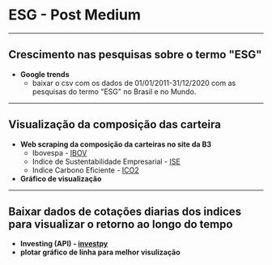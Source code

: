 # **ESG - Post Medium**

***
## Crescimento nas pesquisas sobre o termo "ESG"
* **Google trends**
	* baixar o csv com os dados de 01/01/2011-31/12/2020 com as pesquisas do termo "ESG" no Brasil e no Mundo.

***
## Visualização da composição das carteira
* **Web scraping da composição da carteiras no site da B3**
	* Ibovespa - [IBOV](http://www.b3.com.br/pt_br/market-data-e-indices/indices/indices-amplos/ibovespa.html)
	* Indice de Sustentabilidade Empresarial - [ISE](http://www.b3.com.br/pt_br/market-data-e-indices/indices/indices-de-sustentabilidade/indice-de-sustentabilidade-empresarial-ise.html)
	* Indice Carbono Eficiente - [ICO2](http://www.b3.com.br/pt_br/market-data-e-indices/indices/indices-de-sustentabilidade/indice-carbono-eficiente-ico2.html)
* **Gráfico de visualização**

***
## Baixar dados de cotações diarias dos indices para visualizar o retorno ao longo do tempo
* **Investing (API) - [investpy](https://pypi.org/project/investpy/)**
* **plotar gráfico de linha para melhor visulização**
